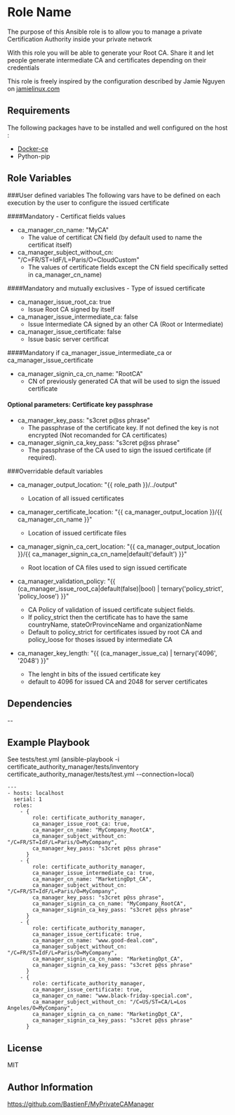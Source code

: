 Role Name
=========

The purpose of this Ansible role is to allow you to manage a
private Certification Authority inside your private network

With this role you will be able to generate your Root CA.
Share it and let people generate intermediate CA and certificates depending on their credentials

This role is freely inspired by the configuration described by Jamie Nguyen on [jamielinux.com](https://jamielinux.com/docs/openssl-certificate-authority/introduction.html)


Requirements
------------

The following packages have to be installed and well configured on the host :
- [Docker-ce](https://docs.docker.com/engine/installation/)
- Python-pip

Role Variables
--------------

###User defined variables
The following vars have to be defined on each execution by the user to configure the issued certificate

####Mandatory - Certificat fields values
- ca_manager_cn_name: "MyCA"
  - The value of certificat CN field (by default used to name the certificat itself)
- ca_manager_subject_without_cn: "/C=FR/ST=IdF/L=Paris/O=CloudCustom"
  - The values of certificate fields except the CN field specifically setted in ca_manager_cn_name)

####Mandatory and mutually exclusives - Type of issued certificate
- ca_manager_issue_root_ca: true
  - Issue Root CA signed by itself
- ca_manager_issue_intermediate_ca: false
  - Issue Intermediate CA signed by an other CA (Root or Intermediate)
- ca_manager_issue_certificate: false
  - Issue basic server certificat

####Mandatory if ca_manager_issue_intermediate_ca or ca_manager_issue_certificate
- ca_manager_signin_ca_cn_name: "RootCA"
  - CN of previously generated CA that will be used to sign the issued certificate

#### Optional parameters: Certificate key passphrase
- ca_manager_key_pass: "s3cret p@ss phrase"
  - The passphrase of the certificate key. If not defined the key is not encrypted (Not recomanded for CA certificates)
- ca_manager_signin_ca_key_pass: "s3cret p@ss phrase"
  - The passphrase of the CA used to sign the issued certificate (if required).

###Overridable default variables

- ca_manager_output_location: "{{ role_path }}/../output"
  - Location of all issued certificates
- ca_manager_certificate_location: "{{ ca_manager_output_location }}/{{ ca_manager_cn_name }}"
  - Location of issued certificate files

- ca_manager_signin_ca_cert_location: "{{ ca_manager_output_location }}/{{ ca_manager_signin_ca_cn_name|default('default') }}"
  - Root location of CA files used to sign issued certificate

- ca_manager_validation_policy: "{{ (ca_manager_issue_root_ca|default(false)|bool) | ternary('policy_strict', 'policy_loose') }}"
  - CA Policy of validation of issued certificate subject fields.
  - If policy_strict then the certificate has to have the same countryName, stateOrProvinceName and organizationName
  - Default to policy_strict for certificates issued by root CA and policy_loose for thoses issued by intermediate CA
- ca_manager_key_length: "{{ (ca_manager_issue_ca) | ternary('4096', '2048') }}"
  - The lenght in bits of the issued certificate key
  - default to 4096 for issued CA and 2048 for server certificates

Dependencies
------------

--

Example Playbook
----------------

See tests/test.yml (ansible-playbook -i certificate_authority_manager/tests/inventory certificate_authority_manager/tests/test.yml --connection=local)

    ---
    - hosts: localhost
      serial: 1
      roles:
        - {
            role: certificate_authority_manager,
            ca_manager_issue_root_ca: true,
            ca_manager_cn_name: "MyCompany_RootCA",
            ca_manager_subject_without_cn: "/C=FR/ST=IdF/L=Paris/O=MyCompany",
            ca_manager_key_pass: "s3cret p@ss phrase"
          }
        - {
            role: certificate_authority_manager,
            ca_manager_issue_intermediate_ca: true,
            ca_manager_cn_name: "MarketingDpt_CA",
            ca_manager_subject_without_cn: "/C=FR/ST=IdF/L=Paris/O=MyCompany",
            ca_manager_key_pass: "s3cret p@ss phrase",
            ca_manager_signin_ca_cn_name: "MyCompany_RootCA",
            ca_manager_signin_ca_key_pass: "s3cret p@ss phrase"
          }
        - {
            role: certificate_authority_manager,
            ca_manager_issue_certificate: true,
            ca_manager_cn_name: "www.good-deal.com",
            ca_manager_subject_without_cn: "/C=FR/ST=IdF/L=Paris/O=MyCompany",
            ca_manager_signin_ca_cn_name: "MarketingDpt_CA",
            ca_manager_signin_ca_key_pass: "s3cret p@ss phrase"
          }
        - {
            role: certificate_authority_manager,
            ca_manager_issue_certificate: true,
            ca_manager_cn_name: "www.black-friday-special.com",
            ca_manager_subject_without_cn: "/C=US/ST=CA/L=Los Angeles/O=MyCompany",
            ca_manager_signin_ca_cn_name: "MarketingDpt_CA",
            ca_manager_signin_ca_key_pass: "s3cret p@ss phrase"
          }

License
-------

MIT

Author Information
------------------

https://github.com/BastienF/MyPrivateCAManager
